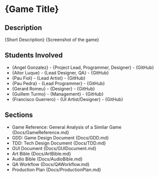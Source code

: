 # {Game Title}
## Description
{Short Description}
{Screenshot of the game}

## Students Involved
 - {Angel Gonzalez} - {Project Lead, Programmer, Designer} - {GitHub}
 - {Aitor Luque} - {Lead Designer, QA} - {GitHub}
 - {Pau Fiol} - {Lead Artist} - {GitHub}
 - {Pau Pedra} - {Lead Programmer} - {GitHub}
 - {Gerard Romeu} - {Designer} - {GitHub}
 - {Guillem Turmo} - {Management} - {GitHub}
 - {Francisco Guerrero} - {UI Artist/Designer} - {GitHub}
 
## Sections
 - Game Reference: General Analysis of a Similar Game {Docs/GameReference.md}
 - GDD: Game Design Document {Docs/GDD.md}
 - TDD: Tech Design Document {Docs/TDD.md}
 - GUI Document {Docs/GUIDocument.md}
 - Art Bible {Docs/ArtBible.md}
 - Audio Bible {Docs/AudioBible.md}
 - QA Workflow {Docs/QAWorkflow.md}
 - Production Plan {Docs/ProductionPlan.md}

